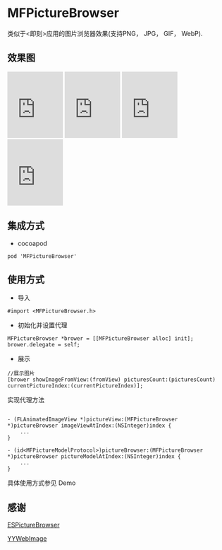 # MFPictureBrowser

类似于<即刻>应用的图片浏览器效果(支持PNG， JPG， GIF， WebP).

## 效果图
<iframe width="25%" src="https://raw.githubusercontent.com/GodzzZZZ/SourceRepository/master/MFPictureBrowser/1.mp4" frameborder="0" allow="autoplay; encrypted-media" allowfullscreen></iframe>
<iframe width="25%" src="https://raw.githubusercontent.com/GodzzZZZ/SourceRepository/master/MFPictureBrowser/2.mp4" frameborder="0" allow="autoplay; encrypted-media" allowfullscreen></iframe>
<iframe width="25%" src="https://raw.githubusercontent.com/GodzzZZZ/SourceRepository/master/MFPictureBrowser/3.mp4" frameborder="0" allow="autoplay; encrypted-media" allowfullscreen></iframe>
<iframe width="25%" src="https://raw.githubusercontent.com/GodzzZZZ/SourceRepository/master/MFPictureBrowser/4.mp4" frameborder="0" allow="autoplay; encrypted-media" allowfullscreen></iframe>

## 集成方式
- cocoapod

```
pod 'MFPictureBrowser'
```

## 使用方式

- 导入

```objc
#import <MFPictureBrowser.h>
```

- 初始化并设置代理

```objc
MFPictureBrowser *brower = [[MFPictureBrowser alloc] init];
brower.delegate = self;
```
- 展示

```objc
//展示图片
[brower showImageFromView:(fromView) picturesCount:(picturesCount) currentPictureIndex:(currentPictureIndex)];
```

 实现代理方法

```objc

- (FLAnimatedImageView *)pictureView:(MFPictureBrowser *)pictureBrowser imageViewAtIndex:(NSInteger)index {
    ...
}

- (id<MFPictureModelProtocol>)pictureBrowser:(MFPictureBrowser *)pictureBrowser pictureModelAtIndex:(NSInteger)index {
    ...
}
```

具体使用方式参见 Demo

## 感谢
[ESPictureBrowser](https://github.com/EnjoySR/ESPictureBrowser)

[YYWebImage](https://github.com/ibireme/YYWebImage)
